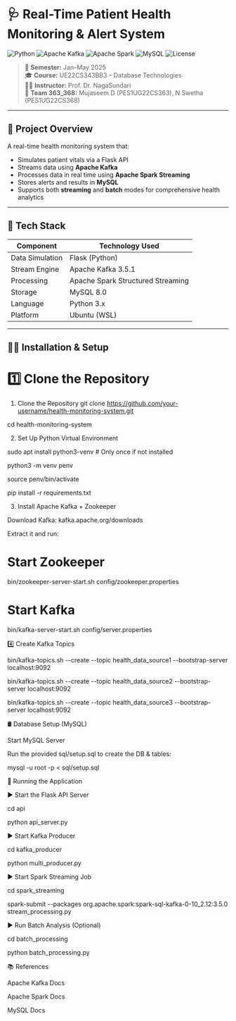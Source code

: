 # 🩺 Real-Time Patient Health Monitoring & Alert System

![Python](https://img.shields.io/badge/Python-3.x-blue?logo=python)
![Apache Kafka](https://img.shields.io/badge/Kafka-3.5.1-black?logo=apache-kafka)
![Apache Spark](https://img.shields.io/badge/Spark-3.5.1-orange?logo=apachespark)
![MySQL](https://img.shields.io/badge/MySQL-8.0-blue?logo=mysql)
![License](https://img.shields.io/badge/License-MIT-green)

> 📅 **Semester:** Jan–May 2025  
> 🎓 **Course:** UE22CS343BB3 – Database Technologies  
> 👨‍🏫 **Instructor:** Prof. Dr. NagaSundari  
> 👥 **Team 363_368:** Mujaseem D (PES1UG22CS363), N Swetha (PES1UG22CS368)

---

## 📌 Project Overview

A real-time health monitoring system that:

- Simulates patient vitals via a Flask API
- Streams data using **Apache Kafka**
- Processes data in real time using **Apache Spark Streaming**
- Stores alerts and results in **MySQL**
- Supports both **streaming** and **batch** modes for comprehensive health analytics

---

## 🧰 Tech Stack

| Component       | Technology Used                  |
|----------------|----------------------------------|
| Data Simulation| Flask (Python)                   |
| Stream Engine  | Apache Kafka 3.5.1               |
| Processing     | Apache Spark Structured Streaming|
| Storage        | MySQL 8.0                        |
| Language       | Python 3.x                       |
| Platform       | Ubuntu (WSL)                     |

---

## 🧑‍💻 Installation & Setup

# 1️⃣ Clone the Repository

1. Clone the Repository
git clone https://github.com/your-username/health-monitoring-system.git

cd health-monitoring-system


2. Set Up Python Virtual Environment
   
sudo apt install python3-venv  # Only once if not installed

python3 -m venv penv

source penv/bin/activate

pip install -r requirements.txt

3. Install Apache Kafka + Zookeeper
   
Download Kafka: kafka.apache.org/downloads

Extract it and run:

# Start Zookeeper
bin/zookeeper-server-start.sh config/zookeeper.properties

# Start Kafka
bin/kafka-server-start.sh config/server.properties

4️⃣ Create Kafka Topics

bin/kafka-topics.sh --create --topic health_data_source1 --bootstrap-server localhost:9092

bin/kafka-topics.sh --create --topic health_data_source2 --bootstrap-server localhost:9092

bin/kafka-topics.sh --create --topic health_data_source3 --bootstrap-server localhost:9092

🛢️ Database Setup (MySQL)

Start MySQL Server

Run the provided sql/setup.sql to create the DB & tables:

mysql -u root -p < sql/setup.sql

🚀 Running the Application

▶️ Start the Flask API Server

cd api

python api_server.py

▶️ Start Kafka Producer

cd kafka_producer

python multi_producer.py

▶️ Start Spark Streaming Job

cd spark_streaming

spark-submit --packages org.apache.spark:spark-sql-kafka-0-10_2.12:3.5.0 stream_processing.py

▶️ Run Batch Analysis (Optional)

cd batch_processing

python batch_processing.py


📚 References

Apache Kafka Docs

Apache Spark Docs

MySQL Docs



